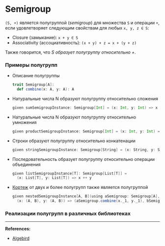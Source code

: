 # Semigroup

`(S, +)` является полугруппой (_semigroup_) для множества `S` и операции `+`, 
если удовлетворяет следующим свойствам для любых `x, y, z ∈ S`:
- Closure (замыкание): `x + y ∈ S`
- Associativity (ассоциативность): `(x + y) + z = x + (y + z)`

Также говорится, что _S образует полугруппу относительно +_.


### Примеры полугрупп

- Описание полугруппы
  ```scala
  trait Semigroup[A]:
    def combine(x: A, y: A): A
  ```

- Натуральные числа N образуют полугруппу относительно сложения
  ```scala
  given sumSemigroupInstance: Semigroup[Int] = (x: Int, y: Int) => x + y
  ```

- Натуральные числа N образуют полугруппу относительно умножения
  ```scala
  given productSemigroupInstance: Semigroup[Int] = (x: Int, y: Int) => x * y
  ```
  
- Строки образуют полугруппу относительно конкатенации
  ```scala
  given stringSemigroupInstance: Semigroup[String] = (x: String, y: String) => x + y
  ```

- Последовательность образует полугруппу относительно операции объединения
  ```scala
  given listSemigroupInstance[T]: Semigroup[List[T]] =
    (x: List[T], y: List[T]) => x ++ y
  ```

- [Кортеж](../../scala/collections/tuple) от двух и более полугрупп также является полугруппой
  ```scala
  given nestedSemigroupInstance[A, B](using aSemigroup: Semigroup[A], bSemigroup: Semigroup[B]): Semigroup[(A, B)] =
    (x: (A, B), y: (A, B)) => (aSemigroup.combine(x._1, y._1), bSemigroup.combine(x._2, y._2))
  ```

### Реализации полугрупп в различных библиотеках



---

**References:**
- [Algebird](https://twitter.github.io/algebird/typeclasses/semigroup.html)

